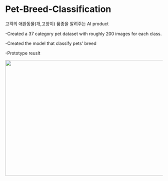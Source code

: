 # Pet-Breed-Classification
고객의 애완동물(개,고양이) 품종을 알려주는 AI product

-Created a 37 category pet dataset with roughly 200 images for each class.


-Created the model that classify pets' breed


-Prototype reuslt

<img src="https://user-images.githubusercontent.com/55820321/86207543-bd6b1480-bba9-11ea-990c-eb1ebc270a28.JPG" width="700" height="370">
